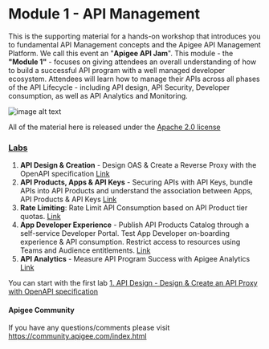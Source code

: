 # Module 1 - API Management
This is the supporting material for a hands-on workshop that introduces you to fundamental API Management concepts and the Apigee API Management Platform. We call this event an "**Apigee API Jam**". This module - the **"Module 1"** - focuses on giving attendees an overall understanding of how to build a successful API program with a well managed developer ecosystem. Attendees will learn how to manage their APIs across all phases of the API Lifecycle - including API design, API Security, Developer consumption, as well as API Analytics and Monitoring. 

![image alt text](./media/APIManagement.png)

All of the material here is released under the [Apache 2.0 license](./LICENSE.md)

### [Labs](./Labs) 
1. **API Design & Creation** - Design OAS & Create a Reverse Proxy with the OpenAPI specification [Link](./Labs/Lab%201)
2. **API Products, Apps & API Keys** - Securing APIs with API Keys, bundle APIs into API Products and understand the association between Apps, API Products & API Keys [Link](./Labs/Lab%202)
3. **Rate Limiting**: Rate Limit API Consumption based on API Product tier quotas. [Link](./Labs/Lab%203)
4. **App Developer Experience** - Publish API Products Catalog through a self-service Developer Portal. Test App Developer on-boarding experience & API consumption. Restrict access to resources using Teams and Audience entitlements. [Link](./Labs/Lab%204)
5. **API Analytics** - Measure API Program Success with Apigee Analytics [Link](./Labs/Lab%205)

You can start with the first lab [1. API Design - Design & Create an API Proxy with OpenAPI specification](./Labs/Lab%201)

#### Apigee Community 
If you have any questions/comments please visit https://community.apigee.com/index.html


